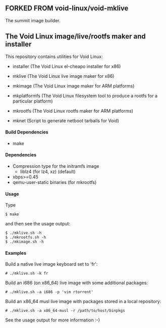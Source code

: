 ## FORKED FROM void-linux/void-mklive

The summit image builder.

## The Void Linux image/live/rootfs maker and installer

This repository contains utilities for Void Linux:

 * installer (The Void Linux el-cheapo installer for x86)
 * mklive    (The Void Linux live image maker for x86)

 * mkimage   (The Void Linux image maker for ARM platforms)
 * mkplatformfs (The Void Linux filesystem tool to produce a rootfs for a particular platform)
 * mkrootfs  (The Void Linux rootfs maker for ARM platforms)
 * mknet (Script to generate netboot tarballs for Void)

#### Build Dependencies
 * make

#### Dependencies
 * Compression type for the initramfs image
   * liblz4 (for lz4, xz) (default)
 * xbps>=0.45
 * qemu-user-static binaries (for mkrootfs)

#### Usage

Type

    $ make

and then see the usage output:

    $ ./mklive.sh -h
    $ ./mkrootfs.sh -h
    $ ./mkimage.sh -h

#### Examples

Build a native live image keyboard set to 'fr':

    # ./mklive.sh -k fr

Build an i686 (on x86\_64) live image with some additional packages:

    # ./mklive.sh -a i686 -p 'vim rtorrent'

Build an x86\_64 musl live image with packages stored in a local repository:

    # ./mklive.sh -a x86_64-musl -r /path/to/host/binpkgs

See the usage output for more information :-)
